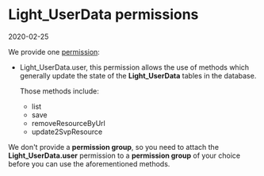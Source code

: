 Light_UserData permissions
==========
2020-02-25



We provide one [permission](https://github.com/lingtalfi/Light_User/blob/master/doc/pages/permission-conception-notes.md):

- Light_UserData.user, this permission allows the use of methods which generally update the state of the **Light_UserData** tables in the database.

    Those methods include:
    - list 
    - save
    - removeResourceByUrl
    - update2SvpResource


We don't provide a **permission group**, so you need to attach the **Light_UserData.user** permission to a **permission group** of your choice
before you can use the aforementioned methods.
